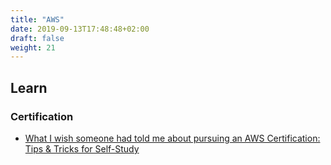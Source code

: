 ```yaml
---
title: "AWS"
date: 2019-09-13T17:48:48+02:00
draft: false
weight: 21
---
```


## Learn

### Certification

- [What I wish someone had told me about pursuing an AWS Certification: Tips & Tricks for Self-Study](https://medium.com/@brunoamaroalmeida/what-i-wish-someone-had-told-me-about-pursuing-an-aws-certification-tips-tricks-for-self-study-a9244462a1a1)
